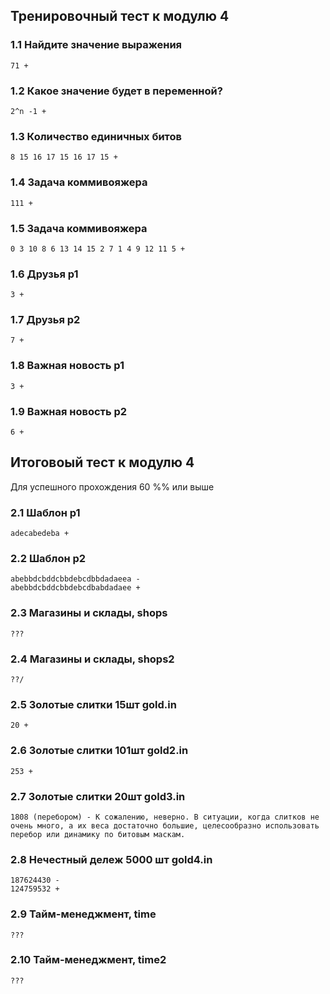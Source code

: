 
## Тренировочный тест к модулю 4

### 1.1 Найдите значение выражения
    71 +

### 1.2 Какое значение будет в переменной?
    2^n -1 +

### 1.3 Количество единичных битов
    8 15 16 17 15 16 17 15 +

### 1.4 Задача коммивояжера
    111 +

### 1.5 Задача коммивояжера
    0 3 10 8 6 13 14 15 2 7 1 4 9 12 11 5 +

### 1.6 Друзья p1
    3 +

### 1.7 Друзья p2
    7 +

### 1.8 Важная новость p1
    3 +

### 1.9 Важная новость p2
    6 +


## Итоговоый тест к модулю 4
  Для успешного прохождения 60 %% или выше

### 2.1 Шаблон p1
    adecabedeba +
### 2.2 Шаблон p2
    abebbdcbddcbbdebcdbbdadaeea -
    abebbdcbddcbbdebcdbabdadaee +

### 2.3 Магазины и склады, shops
    ???

### 2.4 Магазины и склады, shops2
    ??/

### 2.5 Золотые слитки 15шт gold.in
    20 +
### 2.6 Золотые слитки 101шт gold2.in
    253 +
### 2.7 Золотые слитки 20шт gold3.in
    1808 (перебором) - К сожалению, неверно. В ситуации, когда слитков не очень много, а их веса достаточно большие, целесообразно использовать перебор или динамику по битовым маскам.

### 2.8 Нечестный дележ 5000 шт gold4.in
    187624430 - 
    124759532 +

### 2.9 Тайм-менеджмент, time
    ???
### 2.10 Тайм-менеджмент, time2
    ???